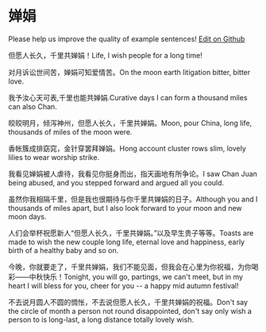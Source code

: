 # 婵娟

Please help us improve the quality of example sentences! [Edit on Github](https://github.com/jiyushe/jiyu-example-sentence-source/blob/main/chinese/chanjuan.md)

<p><span class="chinese">但愿人长久，千里共婵娟！</span><span class="english">Life, I wish people for a long time!</span></p>

<p><span class="chinese">对月诉讼世间苦，婵娟可知爱情苦。</span><span class="english">On the moon earth litigation bitter, bitter love.</span></p>

<p><span class="chinese">我予汝心天可表,千里也能共婵娟.</span><span class="english">Curative days I can form a thousand miles can also Chan.</span></p>

<p><span class="chinese">皎皎明月，倾泻神州，但愿人长久，千里共婵娟。</span><span class="english">Moon, pour China, long life, thousands of miles of the moon were.</span></p>

<p><span class="chinese">香帐簇成排窈窕，金针穿罢拜婵娟。</span><span class="english">Hong account cluster rows slim, lovely lilies to wear worship strike.</span></p>

<p><span class="chinese">我看见婵娟被人虐待，我看见你挺身而出，指天画地有所争论。</span><span class="english">I saw Chan Juan being abused, and you stepped forward and argued all you could.</span></p>

<p><span class="chinese">虽然你我相隔千里，但是我也很期待与你千里共婵娟的日子。</span><span class="english">Although you and I thousands of miles apart, but I also look forward to your moon and new moon days.</span></p>

<p><span class="chinese">人们会举杯祝愿新人“但愿人长久，千里共婵娟。”以及早生贵子等等。</span><span class="english">Toasts are made to wish the new couple long life, eternal love and happiness, early birth of a healthy baby and so on.</span></p>

<p><span class="chinese">今晚，你就要走了，千里共婵娟，我们不能见面，但我会在心里为你祝福，为你喝彩——中秋快乐！</span><span class="english">Tonight, you will go, partings, we can't meet, but in my heart I will bless for you, cheer for you -- a happy mid autumn festival!</span></p>

<p><span class="chinese">不去说月圆人不圆的惆怅，不去说但愿人长久，千里共婵娟的祝福。</span><span class="english">Don't say the circle of month a person not round disappointed, don't say only wish a person to is long-last, a long distance totally lovely wish.</span></p>

